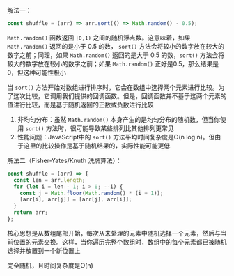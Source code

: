 解法一：

```JavaScript
const shuffle = (arr) => arr.sort(() => Math.random() - 0.5);
```

`Math.random()` 函数返回 `[0,1)` 之间的随机浮点数。这意味着，如果 `Math.random()` 返回的是小于 0.5 的数， `sort()` 方法会将较小的数字放在较大的数字之前；同理，如果 `Math.random()` 返回的是大于 0.5 的数，`sort()` 方法会将较大的数字放在较小的数字之前；如果 `Math.random()` 正好是0.5，那么结果是0，但这种可能性极小

当 `sort()` 方法开始对数组进行排序时，它会在数组中选择两个元素进行比较。为了这次比较，它调用我们提供的回调函数。但是，回调函数并不基于这两个元素的值进行比较，而是基于随机返回的正数或负数进行比较

1. 非均匀分布：虽然 `Math.random()` 本身产生的是均匀分布的随机数，但当你使用 `sort()` 方法时，很可能导致某些排列比其他排列更常见
2. 性能问题：JavaScript中的 `sort()` 方法平均时间复杂度是O(n log n)。但由于这里的比较操作是基于随机结果的，实际性能可能更低

解法二（Fisher-Yates/Knuth 洗牌算法）：

```JavaScript
const shuffle = (arr) => {
  const len = arr.length;
  for (let i = len - 1; i > 0; --i) {
    const j = Math.floor(Math.random() * (i + 1));
    [arr[i], arr[j]] = [arr[j], arr[i]];
  }
  return arr;
};
```

核心思想是从数组尾部开始，每次从未处理的元素中随机选择一个元素，然后与当前位置的元素交换。这样，当你遍历完整个数组时，数组中的每个元素都已被随机选择并放置到一个新位置上

完全随机，且时间复杂度是O(n)



